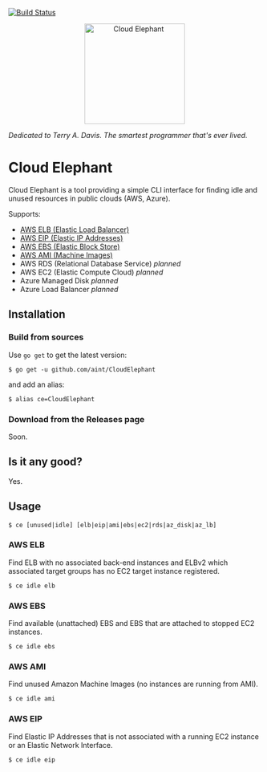 [![Build Status](https://github.com/aint/CloudElephant/workflows/Go/badge.svg "GitHub Actions build status")](https://github.com/aint/CloudElephant/actions?query=workflow%3AGo)

<p align="center">
    <a href="https://www.youtube.com/watch?v=FoTYV22qZTg"><img src="https://i.imgur.com/G01TSPA.png" alt="Cloud Elephant" width="200"></a>
</p>

_Dedicated to Terry A. Davis. The smartest programmer that's ever lived._

# Cloud Elephant

Cloud Elephant is a tool providing a simple CLI interface for finding idle and unused resources in public clouds (AWS, Azure).

Supports:
 - [AWS ELB (Elastic Load Balancer)](#aws-elb)
 - [AWS EIP (Elastic IP Addresses)](#aws-eip)
 - [AWS EBS (Elastic Block Store)](#aws-ebs)
 - [AWS AMI (Machine Images)](#aws-ami)
 - AWS RDS (Relational Database Service) _planned_
 - AWS EC2 (Elastic Compute Cloud) _planned_
 - Azure Managed Disk _planned_
 - Azure Load Balancer _planned_

## Installation

### Build from sources

Use `go get` to get the latest version:

`$ go get -u github.com/aint/CloudElephant`

and add an alias:

`$ alias ce=CloudElephant`

### Download from the Releases page

Soon.

## Is it any good?
Yes.

## Usage

`$ ce [unused|idle] [elb|eip|ami|ebs|ec2|rds|az_disk|az_lb]`

### AWS ELB

Find ELB with no associated back-end instances and ELBv2 which associated target groups has no EC2 target instance registered.

`$ ce idle elb`

### AWS EBS

Find available (unattached) EBS and EBS that are attached to stopped EC2 instances.

`$ ce idle ebs`

### AWS AMI

Find unused Amazon Machine Images (no instances are running from AMI).

`$ ce idle ami`

### AWS EIP

Find Elastic IP Addresses that is not associated with a running EC2 instance or an Elastic Network Interface.

`$ ce idle eip`
